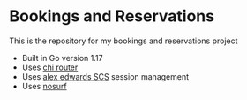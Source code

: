 # Bookings and Reservations

This is the repository for my bookings and reservations project
- Built in Go version 1.17
- Uses [chi router](https://github.com/go-chi/chi)
- Uses [alex edwards SCS](https://github.com/alexedwards/scs) session management
- Uses [nosurf](https://github.com/justinas/nosurf)